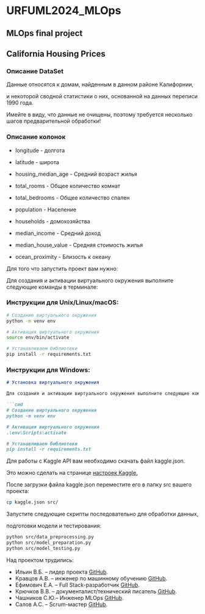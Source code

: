 # URFUML2024_MLOps

## MLOps final project

## California Housing Prices
### Описание DataSet
Данные относятся к домам, найденным в данном районе Калифорнии, 

и некоторой сводной статистики о них, основанной на данных переписи 1990 года. 

Имейте в виду, что данные не очищены, поэтому требуется несколько шагов предварительной обработки! 

### Описание колонок

- longitude -  долгота

- latitude  - широта

- housing_median_age - Средний возраст жилья

- total_rooms - Общее количество комнат

- total_bedrooms - Общее количество спален

- population - Население

- households - домохозяйства  

- median_income - Средний доход

- median_house_value - Средняя стоимость жилья  

- ocean_proximity - Близость к океану  


Для того что запустить проект вам нужно: 

Для создания и активации виртуального окружения выполните следующие команды в терминале:


### Инструкции для Unix/Linux/macOS:
```bash
# Создание виртуального окружения
python -m venv env

# Активация виртуального окружения
source env/bin/activate

# Устанавливаем библиотеки
pip install -r requirements.txt


```


### Инструкции для Windows:

```markdown
# Установка виртуального окружения

Для создания и активации виртуального окружения выполните следующие команды в командной строке:

```cmd
# Создание виртуального окружения
python -m venv env

# Активация виртуального окружения
.\env\Scripts\activate

# Устанавливаем библиотеки
pip install -r requirements.txt

```

Для работы с Kaggle API вам необходимо скачать файл kaggle.json. 

Это можно сделать на странице [настроек Kaggle.](https://www.kaggle.com/settings)

После загрузки файла kaggle.json переместите его в папку src вашего проекта:
```bash
cp kaggle.json src/

```
Запустите следующие скрипты последовательно для обработки данных, 

подготовки модели и тестирования:
```bash
python src/data_preprocessing.py
python src/model_preparation.py
python src/model_testing.py

```

Над проектом трудились:

- Ильин В.Б. – лидер проекта [GitHub](https://github.com/Viktor-125142).
- Кравцов А.В. – инженер по машинному обучению [GitHub](https://github.com/Baddogel).
- Ефимович Е.А. – Full Stack-разработчик [GitHub](https://github.com/johnneon).
- Крючков В.В. – документалист/технический писатель [GitHub](https://github.com/Tifles).
- Чашников С.Ю.– Инженер MLOps [GitHub](https://github.com/SergeyChashnikov).
- Салов А.С. – Scrum-мастер [GitHub](https://github.com/TonyStranger404).